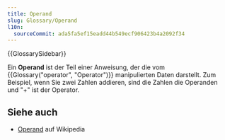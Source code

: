 ```yaml
---
title: Operand
slug: Glossary/Operand
l10n:
  sourceCommit: ada5fa5ef15eadd44b549ecf906423b4a2092f34
---
```


{{GlossarySidebar}}

Ein **Operand** ist der Teil einer Anweisung, der die vom {{Glossary("operator", "Operator")}} manipulierten Daten darstellt. Zum Beispiel, wenn Sie zwei Zahlen addieren, sind die Zahlen die Operanden und "+" ist der Operator.

## Siehe auch

- [Operand](https://en.wikipedia.org/wiki/Operand) auf Wikipedia
